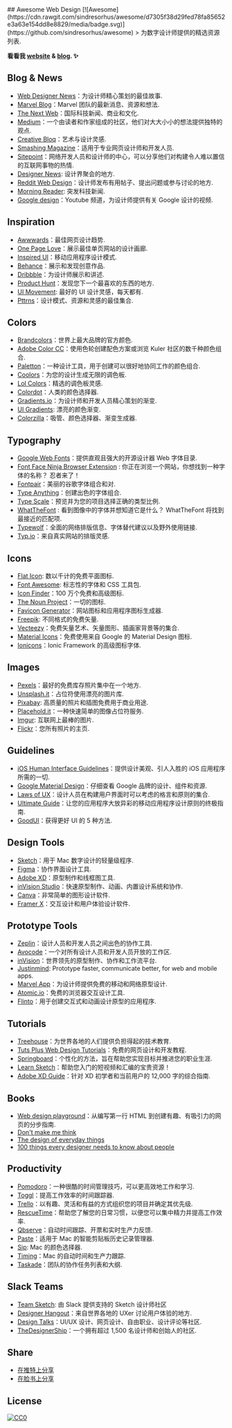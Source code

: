 <div class="github-widget" data-repo="nicolesaidy/awesome-web-design"></div>
## Awesome Web Design [![Awesome](https://cdn.rawgit.com/sindresorhus/awesome/d7305f38d29fed78fa85652e3a63e154dd8e8829/media/badge.svg)](https://github.com/sindresorhus/awesome)
&gt; 为数字设计师提供的精选资源列表.

**看看我 [website](http://nicolesaidy.com) & [blog](http://blog.nicolesaidy.com). ✨**



## Blog & News
* [Web Designer News](http://webdesignernews.com)：为设计师精心策划的最佳故事.
* [Marvel Blog](http://blog.marvelapp.com)：Marvel 团队的最新消息、资源和想法.
* [The Next Web](http://thenextweb.com/section/creative/)：国际科技新闻、商业和文化.
* [Medium](https://medium.com/tag/web-design)：一个由读者和作家组成的社区，他们对大大小小的想法提供独特的观点.
* [Creative Bloq](http://www.creativebloq.com/)：艺术与设计灵感.
* [Smashing Magazine](http://smashingmagazine.com)：适用于专业网页设计师和开发人员.
* [Sitepoint](https://www.sitepoint.com/design-ux/)：网络开发人员和设计师的中心，可以分享他们对构建令人难以置信的互联网事物的热情.
* [Designer News](https://www.designernews.co/): 设计界聚会的地方.
* [Reddit Web Design](https://www.reddit.com/r/web_design/)：设计师发布有用帖子、提出问题或参与讨论的地方.
* [Morning Reader](https://morningreader.com): 突发科技新闻.
* [Google design](https://www.youtube.com/channel/UClKO7be7O9cUGL94PHnAeOA)：Youtube 频道，为设计师提供有关 Google 设计的视频.

## Inspiration
* [Awwwards](http://awwwards.com)：最佳网页设计趋势.
* [One Page Love](http://onepagelove.com)：展示最佳单页网站的设计画廊.
* [Inspired UI](http://inspired-ui.com/)：移动应用程序设计模式.
* [Behance](http://behance.net)：展示和发现创意作品.
* [Dribbble](http://dribbble.com)：为设计师展示和讲述.
* [Product Hunt](http://producthunt.com)：发现您下一个最喜欢的东西的地方.
* [UI Movement](https://uimovement.com): 最好的 UI 设计灵感，每天都有.
* [Pttrns](http://pttrns.com/)：设计模式、资源和灵感的最佳集合.

## Colors
* [Brandcolors](https://brandcolors.net/)：世界上最大品牌的官方颜色.
* [Adobe Color CC](https://color.adobe.com/)：使用色轮创建配色方案或浏览 Kuler 社区的数千种颜色组合.
* [Paletton](http://paletton.com)：一种设计工具，用于创建可以很好地协同工作的颜色组合.
* [Coolors](https://coolors.co/)：为您的设计生成无限的调色板.
* [Lol Colors](http://www.lolcolors.com/)：精选的调色板灵感.
* [Colordot](https://color.hailpixel.com/)：人类的颜色选择器.
* [Gradients.io](http://www.gradients.io/)：为设计师和开发人员精心策划的渐变.
* [UI Gradients](http://uigradients.com/): 漂亮的颜色渐变.
* [Colorzilla](http://colorzilla.com)：吸管、颜色选择器、渐变生成器.

## Typography
* [Google Web Fonts](http://fonts.google.com)：提供直观且强大的开源设计器 Web 字体目录.
* [Font Face Ninja Browser Extension](http://fontface.ninja/) : 你正在浏览一个网站，你想找到一种字体的名称？ 忍者来了！
* [Fontpair](http://fontpair.co)：美丽的谷歌字体组合和对.
* [Type Anything](https://typeanything.io/)：创建出色的字体组合.
* [Type Scale](http://type-scale.com/)：预览并为您的项目选择正确的类型比例.
* [WhatTheFont](https://www.myfonts.com/WhatTheFont/) : 看到图像中的字体并想知道它是什么？  WhatTheFont 将找到最接近的匹配项.
* [Typewolf](https://www.typewolf.com/)：全面的网络排版信息、字体替代建议以及野外使用链接.
* [Typ.io](http://typ.io/)：来自真实网站的排版灵感.

## Icons
* [Flat Icon](http://flaticon.com): 数以千计的免费平面图标.
* [Font Awesome](http://fontawesome.io): 标志性的字体和 CSS 工具包.
* [Icon Finder](http://iconfinder.com)：100 万个免费和高级图标.
* [The Noun Project](https://thenounproject.com/)：一切的图标.
* [Favicon Generator](http://www.favicon-generator.org/)：网站图标和应用程序图标生成器.
* [Freepik](http://freepik.com): 不同格式的免费矢量.
* [Vecteezy](http://vecteezy.com)：免费矢量艺术、矢量图形、插画家背景等的集合.
* [Material Icons](https://material.io/icons/)：免费使用来自 Google 的 Material Design 图标.
* [Ionicons](http://ionicons.com/)：Ionic Framework 的高级图标字体.

## Images
* [Pexels](https://pexels.com)：最好的免费库存照片集中在一个地方.
* [Unsplash.it](http://unsplash.it)：占位符使用漂亮的图片库.
* [Pixabay](https://pixabay.com/): 高质量的照片和插图免费用于商业用途.
* [Placehold.it](http://placehold.it)：一种快速简单的图像占位符服务.
* [Imgur](http://imgur.com): 互联网上最棒的图片.
* [Flickr](https://www.flickr.com)：您所有照片的主页.

## Guidelines
* [iOS Human Interface Guidelines](https://developer.apple.com/ios/human-interface-guidelines/)：提供设计美观、引人入胜的 iOS 应用程序所需的一切.
* [Google Material Design](https://material.google.com/)：仔细查看 Google 品牌的设计、组件和资源.
* [Laws of UX](https://lawsofux.com/)：设计人员在构建用户界面时可以考虑的格言和原则的集合.
* [Ultimate Guide](https://www.moveoapps.com/ultimate-guide-to-mobile-app-design-principles)：让您的应用程序大放异彩的移动应用程序设计原则的终极指南.
* [GoodUI](http://www.goodui.org/)：获得更好 UI 的 5 种方法.

## Design Tools
* [Sketch](http://sketchapp.com)：用于 Mac 数字设计的轻量级程序.
* [Figma](http://figma.com)：协作界面设计工具.
* [Adobe XD](https://www.adobe.com/products/experience-design.html)：原型制作和线框图工具.
* [inVision Studio](https://www.invisionapp.com/studio)：快速原型制作、动画、内置设计系统和协作.
* [Canva](http://canva.com)：非常简单的图形设计软件.
* [Framer X](https://framer.com/)：交互设计和用户体验设计软件.

## Prototype Tools
* [Zeplin](https://zeplin.io/)：设计人员和开发人员之间出色的协作工具.
* [Avocode](https://avocode.com/)：一个对所有设计人员和开发人员开放的工作区.
* [inVision](https://www.invisionapp.com/)：世界领先的原型制作、协作和工作流平台.
* [Justinmind](http://justinmind.com): Prototype faster, communicate better, for web and mobile apps.
* [Marvel App](https://marvelapp.com/)：为设计师提供免费的移动和网络原型设计.
* [Atomic.io](https://atomic.io/)：免费的浏览器交互设计工具.
* [Flinto](https://www.flinto.com/)：用于创建交互式和动画设计原型的应用程序.

## Tutorials
* [Treehouse](https://teamtreehouse.com/tracks/web-design)：为世界各地的人们提供负担得起的技术教育.
* [Tuts Plus Web Design Tutorials](http://webdesign.tutsplus.com/)：免费的网页设计和开发教程.
* [Springboard](https://www.springboard.com)：个性化的方法，旨在帮助您实现目标并推进您的职业生涯.
* [Learn Sketch](https://www.sketchapp.com/learn/)：帮助您入门的短视频和汇编的宝贵资源！
* [Adobe XD Guide](https://www.xdguru.com/adobe-xd-guide/)：针对 XD 初学者和当前用户的 12,000 字的综合指南. 

## Books
* [Web design playground](https://www.manning.com/books/web-design-playground/)：从编写第一行 HTML 到创建有趣、有吸引力的网页的分步指南.
* [Don't make me think](https://www.amazon.com/Dont-Make-Me-Think-Usability/dp/0321344758)
* [The design of everyday things](https://www.amazon.com/Design-Everyday-Things-Donald-Norman/dp/1452654123)
* [100 things every designer needs to know about people](https://www.amazon.com/Things-Designer-People-Voices-Matter/dp/0321767535/ref=sr_1_1?s=books&ie=UTF8&qid=1419267906&sr=1-1&keywords=100+Things+Every+Designer+Needs+to+Know?utm_source=CMblog&utm_medium=post&utm_campaign=blog_)

## Productivity
* [Pomodoro](http://tomato-timer.com)：一种很酷的时间管理技巧，可以更高效地工作和学习.
* [Toggl](http://toggl.com)：提高工作效率的时间跟踪器.
* [Trello](http://trello.com)：以有趣、灵活和有益的方式组织您的项目并确定其优先级.
* [RescueTime](https://www.rescuetime.com)：帮助您了解您的日常习惯，以便您可以集中精力并提高工作效率.
* [Qbserve](https://qotoqot.com/qbserve/)：自动时间跟踪、开票和实时生产力反馈.
* [Paste](http://pasteapp.me/)：适用于 Mac 的智能剪贴板历史记录管理器.
* [Sip](http://sipapp.io/): Mac 的颜色选择器.
* [Timing](https://timingapp.com/)：Mac 的自动时间和生产力跟踪.
* [Taskade](https://taskade.com/)：团队的协作任务列表和大纲.

## Slack Teams
* [Team Sketch](http://teamsketch.io): 由 Slack 提供支持的 Sketch 设计师社区
* [Designer Hangout](https://www.designerhangout.co)：来自世界各地的 UXer 讨论用户体验的地方.
* [Design Talks](https://docs.google.com/forms/d/e/1FAIpQLSeKT_LC8kKTzJ4JjmgVQVpfl24i1qBkjJ7TYyQcNHL7fBQkYQ/viewform?c=0&w=1)：UI/UX 设计、网页设计、自由职业、设计评论等社区.
* [TheDesignerShip](http://thedesignership.com/)：一个拥有超过 1,500 名设计师和创始人的社区.

## Share
* <a href="https://twitter.com/intent/tweet?text=https://github.com/nicolesaidy/awesome-web-design%20An%20Awesome%20Web%20Design%20Collection%20@nicolesaidy" target="_blank">在推特上分享</a>
* <a href="https://www.facebook.com/sharer/sharer.php?s=100&p[url]=https://github.com/nicolesaidy/awesome-web-design&p[images][0]=&p[title]=Awesome%20Web%20Design%20Collection&p[summary]=" target="_blank">在脸书上分享</a>

## License
[![CC0](http://mirrors.creativecommons.org/presskit/buttons/88x31/svg/cc-zero.svg)](https://creativecommons.org/publicdomain/zero/1.0/)
